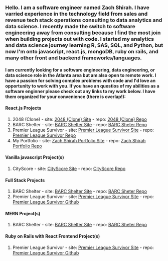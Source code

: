 ### Hello. I am a software engineer named Zach Shirah. I have varried experience in the technology field from sales and revenue tech stack operations consulting to data analytics and data science. I recently made the switch to software engineering away from consulting because I find the most join when building projects out with code. I started my analytics and data science journey learning R, SAS, SQL, and Python, but now I'm onto javascript, react.js, mongoDB, ruby on rails, and many other front and backend frameworks/languages. 

#### I am currently looking for a software engineering, data engineering, or data science role in the Atlanta area but am also open to remote work. I have a passion for solving complex problems with code and I'd love an opportunity to work with you. If you have an questios of my abilities as a software enginner please check out any links to my work below. I have them organized for your convenience (there is overlap!):

#### React.js Projects
1. 2048 (Clone) - site: [2048 (Clone) Site](https://2048-clone-zs.netlify.app/) - repo: [2048 (Clone) Repo](https://github.com/zashirah/2048-clone)
2. BARC Shelter - site: [BARC Shelter Site](https://barc-shelter.netlify.app/) - repo: [BARC Sheter Repo](https://github.com/zashirah/Barc-Shelter)
3. Premier League Survivor - site: [Premier League Survivor Site](https://epl-survivor.netlify.app) - repo: [Premier League Survivor Repo](https://github.com/zashirah/premier-league-survivor)
4. My Portfolio - site: [Zach Shirah Portfolio Site](https://www.zach-shirah.com/) - repo: [Zach Shirah Portfolio Repo](https://github.com/zashirah/portfolio)

#### Vanilla javascript Project(s)
1. CityScore - site: [CityScore Site](https://zashirah.github.io/CityScore/) - repo: [CityScore Repo](https://github.com/zashirah/CityScore)

#### Full Stack Projects
1. BARC Shelter - site: [BARC Shelter Site](https://barc-shelter.netlify.app/) - repo: [BARC Sheter Repo](https://github.com/zashirah/Barc-Shelter) 
2. Premier League Survivor - site: [Premier League Survivor Site](https://epl-survivor.netlify.app) - repo: [Premier League Survivor Github](https://github.com/zashirah/premier-league-survivor)

#### MERN Project(s)
1. BARC Shelter - site: [BARC Shelter Site](https://barc-shelter.netlify.app/) - repo: [BARC Sheter Repo](https://github.com/zashirah/Barc-Shelter)

#### Ruby on Rails with React Frontend Project(s)
1. Premier League Survivor - site: [Premier League Survivor Site](https://epl-survivor.netlify.app) - repo: [Premier League Survivor Github](https://github.com/zashirah/premier-league-survivor)

<!--
**zashirah/zashirah** is a ✨ _special_ ✨ repository because its `README.md` (this file) appears on your GitHub profile.

Here are some ideas to get you started:

- 🔭 I’m currently working on ...
- 🌱 I’m currently learning ...
- 👯 I’m looking to collaborate on ...
- 🤔 I’m looking for help with ...
- 💬 Ask me about ...
- 📫 How to reach me: ...
- 😄 Pronouns: ...
- ⚡ Fun fact: ...
-->
